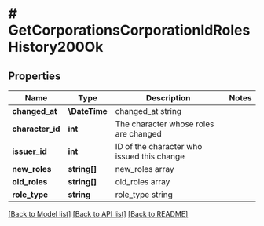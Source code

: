 # # GetCorporationsCorporationIdRolesHistory200Ok

## Properties

Name | Type | Description | Notes
------------ | ------------- | ------------- | -------------
**changed_at** | **\DateTime** | changed_at string |
**character_id** | **int** | The character whose roles are changed |
**issuer_id** | **int** | ID of the character who issued this change |
**new_roles** | **string[]** | new_roles array |
**old_roles** | **string[]** | old_roles array |
**role_type** | **string** | role_type string |

[[Back to Model list]](../../README.md#models) [[Back to API list]](../../README.md#endpoints) [[Back to README]](../../README.md)
